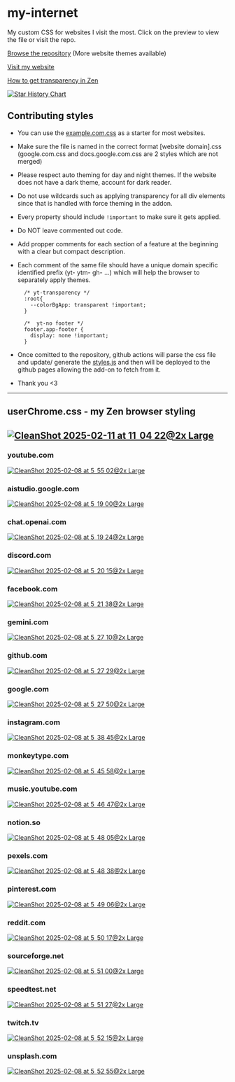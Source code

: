 # my-internet

My custom CSS for websites I visit the most. Click on the preview to view the file or visit the repo.

[Browse the repository](https://github.com/sameerasw/my-internet) (More website themes available)

[Visit my website](https://www.sameerasw.com)

[How to get transparency in Zen](https://sameerasw.notion.site/Zen-Transparency-1939c6099d4080468f02cf05ae50e827?pvs=4)

<a href="https://star-history.com/#sameerasw/my-internet&Date">
 <picture>
   <source media="(prefers-color-scheme: dark)" srcset="https://api.star-history.com/svg?repos=sameerasw/my-internet&type=Date&theme=dark" />
   <source media="(prefers-color-scheme: light)" srcset="https://api.star-history.com/svg?repos=sameerasw/my-internet&type=Date" />
   <img alt="Star History Chart" src="https://api.star-history.com/svg?repos=sameerasw/my-internet&type=Date" />
 </picture>
</a>

## Contributing styles
- You can use the [example.com.css](https://github.com/sameerasw/my-internet/raw/refs/heads/main/websites/example.com.css) as a starter for most websites.
- Make sure the file is named in the correct format [website domain].css (google.com.css and docs.google.com.css are 2 styles which are not merged)
- Please respect auto theming for day and night themes. If the website does not have a dark theme, account for dark reader.
- Do not use wildcards such as applying transparency for all div elements since that is handled with force theming in the addon.
- Every property should include `!important` to make sure it gets applied.
- Do NOT leave commented out code.
- Add propper comments for each section of a feature at the beginning with a clear but compact description.
- Each comment of the same file should have a unique domain specific identified prefix (yt- ytm- gh- ...) which will help the browser to separately apply themes.
  
  ```
    /* yt-transparency */
    :root{
      --colorBgApp: transparent !important;
    }

    /*  yt-no footer */
    footer.app-footer {
      display: none !important;
    }
  ```
  
- Once comitted to the repository, github actions will parse the css file and update/ generate the [styles.js](https://github.com/sameerasw/my-internet/blob/main/styles.json) and then will be deployed to the github pages allowing the add-on to fetch from it.
- Thank you <3


---
## userChrome.css - my Zen browser styling
[![CleanShot 2025-02-11 at 11  04 22@2x Large](https://github.com/user-attachments/assets/141ba655-8af3-4099-b2a9-26d3e33a5d2d)](https://github.com/sameerasw/my-internet/blob/main/userChrome.css)
---

### youtube.com
[![CleanShot 2025-02-08 at 5  55 02@2x Large](https://github.com/user-attachments/assets/4b43abc8-0c83-4224-8fe4-c361319c5be6)](https://github.com/sameerasw/my-internet/blob/main/youtube.com.css)

### aistudio.google.com
[![CleanShot 2025-02-08 at 5  19 00@2x Large](https://github.com/user-attachments/assets/cc9fa133-0bbc-464f-a291-fbc450178d6c)](https://github.com/sameerasw/my-internet/blob/main/aistudio.google.com.css)

### chat.openai.com
[![CleanShot 2025-02-08 at 5  19 24@2x Large](https://github.com/user-attachments/assets/f6a83b6c-d2ac-4647-8dee-ed9c0dd511f7)](https://github.com/sameerasw/my-internet/blob/main/chat.openai.com.css)

### discord.com
[![CleanShot 2025-02-08 at 5  20 15@2x Large](https://github.com/user-attachments/assets/60310fd6-bd7d-41cf-8d51-97ed94f644f2)](https://github.com/sameerasw/my-internet/blob/main/discord.com.css)

### facebook.com
[![CleanShot 2025-02-08 at 5  21 38@2x Large](https://github.com/user-attachments/assets/2c74bbd2-34f8-4bee-887f-f74ccf6a2529)](https://github.com/sameerasw/my-internet/blob/main/facebook.com.css)

### gemini.com
[![CleanShot 2025-02-08 at 5  27 10@2x Large](https://github.com/user-attachments/assets/c6d44454-a0f7-4669-9856-e9ea6ffc41db)](https://github.com/sameerasw/my-internet/blob/main/gemini.google.com.css)

### github.com
[![CleanShot 2025-02-08 at 5  27 29@2x Large](https://github.com/user-attachments/assets/4868141b-92b7-496d-8b35-dfa36f8c550e)](https://github.com/sameerasw/my-internet/blob/main/github.com.css)

### google.com
[![CleanShot 2025-02-08 at 5  27 50@2x Large](https://github.com/user-attachments/assets/504c714c-e063-4807-8f20-432e507a5d91)](https://github.com/sameerasw/my-internet/blob/main/google.com.css)

### instagram.com
[![CleanShot 2025-02-08 at 5  38 45@2x Large](https://github.com/user-attachments/assets/bec55de7-8e3c-4a54-9d53-2e1d777e3637)](https://github.com/sameerasw/my-internet/blob/main/instagram.com.css)

### monkeytype.com
[![CleanShot 2025-02-08 at 5  45 58@2x Large](https://github.com/user-attachments/assets/3241d584-1f4c-4f5a-97d7-d4555bc81f37)](https://github.com/sameerasw/my-internet/blob/main/monkeytype.com.css)

### music.youtube.com
[![CleanShot 2025-02-08 at 5  46 47@2x Large](https://github.com/user-attachments/assets/4aa1683c-29a6-4b50-b5d3-669fbca74952)](https://github.com/sameerasw/my-internet/blob/main/music.youtube.com.css)

### notion.so
[![CleanShot 2025-02-08 at 5  48 05@2x Large](https://github.com/user-attachments/assets/0d0b1eac-9950-4a5d-8274-1e44d494a821)](https://github.com/sameerasw/my-internet/blob/main/notion.so.css)

### pexels.com
[![CleanShot 2025-02-08 at 5  48 38@2x Large](https://github.com/user-attachments/assets/4a88d0e8-0395-4d55-a4e5-5f10f9eddf0c)](https://github.com/sameerasw/my-internet/blob/main/pexels.com.css)

### pinterest.com
[![CleanShot 2025-02-08 at 5  49 06@2x Large](https://github.com/user-attachments/assets/55e468a4-11da-40d6-8301-109fdebf46f7)](https://github.com/sameerasw/my-internet/blob/main/pinterest.com.css)

### reddit.com
[![CleanShot 2025-02-08 at 5  50 17@2x Large](https://github.com/user-attachments/assets/b1e34f88-6dca-4544-b2fd-64841aa7101c)](https://github.com/sameerasw/my-internet/blob/main/reddit.com.css)

### sourceforge.net
[![CleanShot 2025-02-08 at 5  51 00@2x Large](https://github.com/user-attachments/assets/cc927d3d-9021-4c13-a3c9-ba49934024e8)](https://github.com/sameerasw/my-internet/blob/main/sourceforge.net.css)

### speedtest.net
[![CleanShot 2025-02-08 at 5  51 27@2x Large](https://github.com/user-attachments/assets/408b00f8-5366-46da-bacb-94adf0a8062a)](https://github.com/sameerasw/my-internet/blob/main/speedtest.net.css)

### twitch.tv
[![CleanShot 2025-02-08 at 5  52 15@2x Large](https://github.com/user-attachments/assets/2c73c502-0c24-4e6f-9b81-fe52c61ebe96)](https://github.com/sameerasw/my-internet/blob/main/twitch.tv.css)

### unsplash.com
[![CleanShot 2025-02-08 at 5  52 55@2x Large](https://github.com/user-attachments/assets/d58db62b-0db2-4e72-af19-29f2742ae4b4)](https://github.com/sameerasw/my-internet/blob/main/unsplash.com.css)
